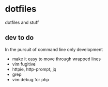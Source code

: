 # dotfiles

dotfiles and stuff

## dev to do

In the pursuit of command line only development

* make it easy to move through wrapped lines
* vim fugitive
* httpie, http-prompt, jq
* grep
* vim debug for php
